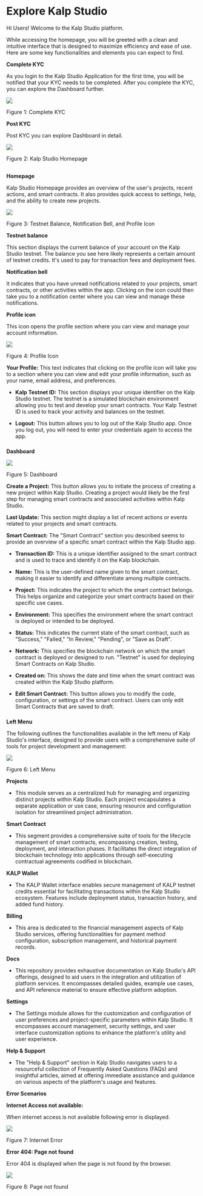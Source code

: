 # Explore Kalp Studio

Hi Users! Welcome to the Kalp Studio platform.

While accessing the homepage, you will be greeted with a clean and intuitive interface that is designed to maximize efficiency and ease of use. Here are some key functionalities and elements you can expect to find.

**Complete KYC**

As you login to the Kalp Studio Application for the first time, you will be notified that your KYC needs to be completed. After you complete the KYC, you can explore the Dashboard further.

![](https://docs.kalp.studio/~gitbook/image?url=https:%2F%2Fs3-ap-south-1.amazonaws.com%2Find-cdn.freshdesk.com%2Fdata%2Fhelpdesk%2Fattachments%2Fproduction%2F1060007095706%2Foriginal%2FoZcDt6c240qLA4_Vaqj8jrpSMiG1mz0rFQ.png%3F1708593772&width=768&dpr=4&quality=100&sign=07e01eebdfd3847b05f2be4bf75dac0f1dc1c6b09c292d57a217cee273660fed)

Figure 1: Complete KYC

**Post KYC**

Post KYC you can explore Dashboard in detail.

![](https://docs.kalp.studio/~gitbook/image?url=https:%2F%2Fs3-ap-south-1.amazonaws.com%2Find-cdn.freshdesk.com%2Fdata%2Fhelpdesk%2Fattachments%2Fproduction%2F1060007095841%2Foriginal%2FzF8-s5yY8zZodzEGrxzsUcxBjaf0LnZRyw.png%3F1708593896&width=768&dpr=4&quality=100&sign=c20fa7bc8fc9a8941cd387e8c64d244e3ff9135deb1198e38c7def69270b6adb)

Figure 2: Kalp Studio Homepage

## 

**Homepage**

Kalp Studio Homepage provides an overview of the user's projects, recent actions, and smart contracts. It also provides quick access to settings, help, and the ability to create new projects.

![](https://docs.kalp.studio/~gitbook/image?url=https:%2F%2Fs3-ap-south-1.amazonaws.com%2Find-cdn.freshdesk.com%2Fdata%2Fhelpdesk%2Fattachments%2Fproduction%2F1060007260069%2Foriginal%2FjuTQex2zIGSc1Et201TUut1vrMWoc99iiw.png%3F1709013120&width=768&dpr=4&quality=100&sign=efbc77fc3d769b8b4ae8a55a080552ad46a6b335905ea79ad989d45b5360ddab)

Figure 3: Testnet Balance, Notification Bell, and Profile Icon

**Testnet balance**

This section displays the current balance of your account on the Kalp Studio testnet. The balance you see here likely represents a certain amount of testnet credits. It's used to pay for transaction fees and deployment fees.

**Notification bell**

It indicates that you have unread notifications related to your projects, smart contracts, or other activities within the app. Clicking on the icon could then take you to a notification center where you can view and manage these notifications.

**Profile icon**

This icon opens the profile section where you can view and manage your account information.

![](https://docs.kalp.studio/~gitbook/image?url=https:%2F%2Fs3-ap-south-1.amazonaws.com%2Find-cdn.freshdesk.com%2Fdata%2Fhelpdesk%2Fattachments%2Fproduction%2F1060007260121%2Foriginal%2FkyIXuov5IzvBe0gCM5W2BJOLoVEQSV8Owg.png%3F1709013164&width=768&dpr=4&quality=100&sign=01b8758459650a10ffbec5afef3de3dfc76f347a20e6bc1f0f796111f5804e29)

Figure 4: Profile Icon

**Your Profile:** This text indicates that clicking on the profile icon will take you to a section where you can view and edit your profile information, such as your name, email address, and preferences.

-   **Kalp Testnet ID:** This section displays your unique identifier on the Kalp Studio testnet. The testnet is a simulated blockchain environment allowing you to test and develop your smart contracts. Your Kalp Testnet ID is used to track your activity and balances on the testnet.
    
-   **Logout:** This button allows you to log out of the Kalp Studio app. Once you log out, you will need to enter your credentials again to access the app.
    

### 

**Dashboard**

![](https://docs.kalp.studio/~gitbook/image?url=https:%2F%2Fs3-ap-south-1.amazonaws.com%2Find-cdn.freshdesk.com%2Fdata%2Fhelpdesk%2Fattachments%2Fproduction%2F1060007091205%2Foriginal%2FRART2Ybnm0bhdLD_qzxg6ULrwmncq6GZoA.png%3F1708588785&width=768&dpr=4&quality=100&sign=1a08c2170cc2ae1870e4cb2e0f600b5c39199aac933f906c3e2040dcd86cf194)

Figure 5: Dashboard

**Create a Project:** This button allows you to initiate the process of creating a new project within Kalp Studio. Creating a project would likely be the first step for managing smart contracts and associated activities within Kalp Studio.

**Last Update:** This section might display a list of recent actions or events related to your projects and smart contracts.

**Smart Contract:** The "Smart Contract" section you described seems to provide an overview of a specific smart contract within the Kalp Studio app.

-   **Transaction ID:** This is a unique identifier assigned to the smart contract and is used to trace and identify it on the Kalp blockchain.
    
-   **Name:** This is the user-defined name given to the smart contract, making it easier to identify and differentiate among multiple contracts.
    
-   **Project:** This indicates the project to which the smart contract belongs. This helps organize and categorize your smart contracts based on their specific use cases.
    
-   **Environment:** This specifies the environment where the smart contract is deployed or intended to be deployed.
    
-   **Status:** This indicates the current state of the smart contract, such as "Success," "Failed," "In Review," "Pending", or "Save as Draft".
    
-   **Network:** This specifies the blockchain network on which the smart contract is deployed or designed to run. "Testnet" is used for deploying Smart Contracts on Kalp Studio.
    
-   **Created on:** This shows the date and time when the smart contract was created within the Kalp Studio platform.
    
-   **Edit Smart Contract:** This button allows you to modify the code, configuration, or settings of the smart contract. Users can only edit Smart Contracts that are saved to draft.
    

### 

**Left Menu**

The following outlines the functionalities available in the left menu of Kalp Studio's interface, designed to provide users with a comprehensive suite of tools for project development and management:

![](https://docs.kalp.studio/~gitbook/image?url=https:%2F%2Fs3-ap-south-1.amazonaws.com%2Find-cdn.freshdesk.com%2Fdata%2Fhelpdesk%2Fattachments%2Fproduction%2F1060007260149%2Foriginal%2FeDSdO9fx8mfGvzYOstiRt8Lol0JhqoDvSw.png%3F1709013196&width=768&dpr=4&quality=100&sign=bb460e0c0031afd5709027915212a53b5e0ec32833f44eeb049ba83e10de21e0)

Figure 6: Left Menu

**Projects**

-   This module serves as a centralized hub for managing and organizing distinct projects within Kalp Studio. Each project encapsulates a separate application or use case, ensuring resource and configuration isolation for streamlined project administration.
    

**Smart Contract**

-   This segment provides a comprehensive suite of tools for the lifecycle management of smart contracts, encompassing creation, testing, deployment, and interaction phases. It facilitates the direct integration of blockchain technology into applications through self-executing contractual agreements codified in blockchain.
    

**KALP Wallet**

-   The KALP Wallet interface enables secure management of KALP testnet credits essential for facilitating transactions within the Kalp Studio ecosystem. Features include deployment status, transaction history, and added fund history.
    

**Billing**

-   This area is dedicated to the financial management aspects of Kalp Studio services, offering functionalities for payment method configuration, subscription management, and historical payment records.
    

**Docs**

-   This repository provides exhaustive documentation on Kalp Studio's API offerings, designed to aid users in the integration and utilization of platform services. It encompasses detailed guides, example use cases, and API reference material to ensure effective platform adoption.
    

**Settings**

-   The Settings module allows for the customization and configuration of user preferences and project-specific parameters within Kalp Studio. It encompasses account management, security settings, and user interface customization options to enhance the platform's utility and user experience.
    

**Help & Support**

-   The "Help & Support" section in Kalp Studio navigates users to a resourceful collection of Frequently Asked Questions (FAQs) and insightful articles, aimed at offering immediate assistance and guidance on various aspects of the platform's usage and features.
    

**Error Scenarios**

**Internet Access not available:**

When internet access is not available following error is displayed.

![](https://docs.kalp.studio/~gitbook/image?url=https:%2F%2Fs3-ap-south-1.amazonaws.com%2Find-cdn.freshdesk.com%2Fdata%2Fhelpdesk%2Fattachments%2Fproduction%2F1060007089945%2Foriginal%2Fpg5jtJnvUPo1zL6qFrfk10rihgzYIbpCCg.png%3F1708587509&width=768&dpr=4&quality=100&sign=10181f67b41678df5600ce84f113becbc6d5d82336e26d6fa1ed5e5f74165a95)

Figure 7: Internet Error

**Error 404: Page not found**

Error 404 is displayed when the page is not found by the browser.

![](https://docs.kalp.studio/~gitbook/image?url=https:%2F%2Fs3-ap-south-1.amazonaws.com%2Find-cdn.freshdesk.com%2Fdata%2Fhelpdesk%2Fattachments%2Fproduction%2F1060007090075%2Foriginal%2FY3VcSnR8lrxAcFYhSLaryFkyEPLQSrQtGQ.png%3F1708587622&width=768&dpr=4&quality=100&sign=dbce8fbf1e3f1ac6d9f40101d5ef30ba215971a30a954c1d45ccebd09a6ff370)

Figure 8: Page not found